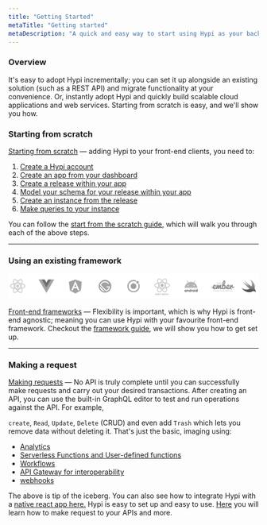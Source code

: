 ```yaml
---
title: "Getting Started"
metaTitle: "Getting started"
metaDescription: "A quick and easy way to start using Hypi as your backend provider for building scalable cloud application and web services."
---
```



### Overview
It's easy to adopt Hypi incrementally; you can set it up alongside an existing solution (such as a REST API) and migrate functionality at your convenience. Or, instantly adopt Hypi and quickly build scalable cloud applications and web services. Starting from scratch is easy, and we'll show you how.


### Starting from scratch
 <a href="/getting-started/scratch">Starting from scratch</a> —
adding Hypi to your front-end clients, you need to:
 <div class="my-3" id="table-of-contents">
<ol>
<li><a href="/getting-started/scratch#creatinganaccount">Create a Hypi account</a></li>
<li><a href="/getting-started/scratch#creatinganapp">Create an app from your dashboard</a></li>
<li><a href="/getting-started/scratch#creatingarelease">Create a release within your app</a></li>
<li><a href="/getting-started/scratch#modellingyourschema">Model your schema for your release within your app</a></li>
<li><a href="/getting-started/scratch#creatinganinstanceapi">Create an instance from the release</a></li>
<li><a href="/getting-started/scratch#queryingyourinstanceapi">Make queries to your instance</a></li>
</ol>
</div>
You can follow the <a href="/getting-started/scratch">start from the scratch guide</a>, which will walk you through each of the above steps.

<hr/>

### Using an existing framework


![Front-end frameworks!](assets/img/frontend-framework.png)

<a href="/getting-started/angular">Front-end frameworks</a> —
Flexibility is important, which is why Hypi is front-end agnostic; meaning you can use Hypi with your favourite front-end framework. Checkout the <a href="/getting-started/angular">framework guide</a>, we will show you how to get set up.

<hr/>

### Making a request

<a href="/getting-started/angular">Making requests</a> —
No API is truly complete until you can successfully make requests and carry out your desired transactions. After creating an API, you can use the built-in GraphQL editor to test and run operations against the API. For example,

`create`, `Read`, `Update`, `Delete` (CRUD) and even add `Trash` which lets you remove data without deleting it. That's just the basic, imaging using:

<ul>
<li><a href="/references/analytics">Analytics</a></li>
<li><a href="/references/user-defined-functions">Serverless Functions and User-defined functions</a></li>
<li><a href="/references/workflow">Workflows</a></li>
<li><a href="/references/api-gateway">API Gateway for interoperability</a></li>
<li><a href="/references/workflow">webhooks</a></li>
</ul>
The above is tip of the iceberg. You can also see how to integrate Hypi with a <a href="https://hypi.io/2020/10/12/how-to-build-react-native-app-and-integrate-it-with-hypi-io/">native react app here.</a> Hypi is easy to set up and easy to use. <a href="/getting-started/angular">Here</a> you will learn how to make request to your APIs and more.
